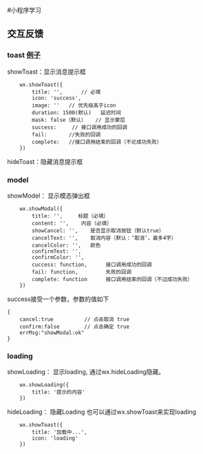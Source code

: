 #小程序学习
## 交互反馈
### toast    [例子](./pages/toast) 
showToast：显示消息提示框
```
	wx.showToast({ 
        title: '',      // 必填
        icon: 'success',
        image: ''   // 优先级高于icon
        duration: 1500(默认)   延迟时间
        mask: false（默认）   // 显示蒙层
        success:     // 接口调用成功的回调
        fail:       //失败的回调
        complete:   //接口调用结束的回调（不论成功失败）
    }) 
```
hideToast：隐藏消息提示框
### model
showModel： 显示模态弹出框
```
	wx.showModal({
        title: '',     标题（必填）
        content: '',    内容（必填）
        showCancel: '',    是否显示取消按钮（默认true）
        cancelText: '',    取消内容（默认：‘取消’，最多4字）
        cancelColor: '',   颜色
        confirmText: '',
        confirmColor: '',
        cuccess: function,      接口调用成功的回调
        fail: function,         失败的回调
        complete: function      接口调用结束的回调（不过成功失败）
    })
```
success接受一个参数，参数的值如下
```
{
	cancel:true          // 点击取消 true
	confirm:false        // 点击确定 true
	errMsg:"showModal:ok"
}
```
### loading
showLoading： 显示loading, 通过wx.hideLoading隐藏。
```
	wx.showLoading({
		title: '提示的内容'
	})
```
hideLoading： 隐藏Loading
也可以通过wx.showToast来实现loading
```
	wx.showToast({
		title: '加载中...',
		icon: 'loading'
	})
```